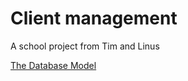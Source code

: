 # Client management

A school project from Tim and Linus

[The Database Model](https://dbdiagram.io/d/645e512edca9fb07c4fbdac6)
